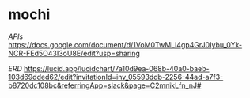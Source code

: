 # mochi
*APIs* https://docs.google.com/document/d/1VoM0TwMLl4gp4GrJ0Iybu_0Yk-NCR-FEd5O43I3oU8E/edit?usp=sharing

*ERD* https://lucid.app/lucidchart/7a10d9ea-068b-40a0-baeb-103d69dded62/edit?invitationId=inv_05593ddb-2256-44ad-a7f3-b8720dc108bc&referringApp=slack&page=C2mnikLfn_nJ#
